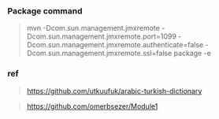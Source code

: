 

### Package command
>mvn -Dcom.sun.management.jmxremote -Dcom.sun.management.jmxremote.port=1099 -Dcom.sun.management.jmxremote.authenticate=false -Dcom.sun.management.jmxremote.ssl=false package -e


### ref

> https://github.com/utkuufuk/arabic-turkish-dictionary

> https://github.com/omerbsezer/Module1